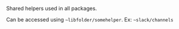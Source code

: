 Shared helpers used in all packages.

Can be accessed using `~libfolder/somehelper`. Ex: `~slack/channels`